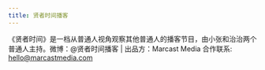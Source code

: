 ```yaml
---
title: 贤者时间播客
---
```


《贤者时间》是一档从普通人视角观察其他普通人的播客节目，由小张和治治两个普通人主持。微博：@贤者时间播客 | 出品方：Marcast Media 合作联系: hello@marcastmedia.com
